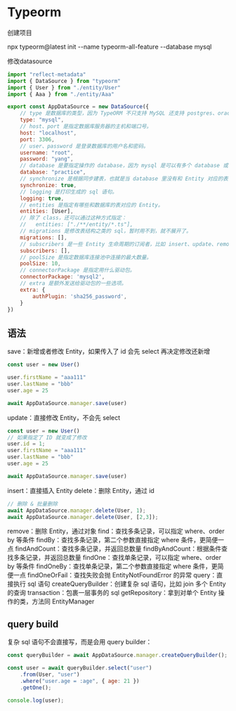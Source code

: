 # Typeorm

创建项目

npx typeorm@latest init --name typeorm-all-feature --database mysql


修改datasource

``` js
import "reflect-metadata"
import { DataSource } from "typeorm"
import { User } from "./entity/User"
import { Aaa } from "./entity/Aaa"

export const AppDataSource = new DataSource({
    // type 是数据库的类型，因为 TypeORM 不只支持 MySQL 还支持 postgres、oracle、sqllite 等数据库。
    type: "mysql",
    // host、port 是指定数据库服务器的主机和端口号。
    host: "localhost",
    port: 3306,
    // user、password 是登录数据库的用户名和密码。
    username: "root",
    password: "yang",
    // database 是要指定操作的 database，因为 mysql 是可以有多个 database 或者叫 schema 的。
    database: "practice",
    // synchronize 是根据同步建表，也就是当 database 里没有和 Entity 对应的表的时候，会自动生成建表 sql 语句并执行。
    synchronize: true,
    // logging 是打印生成的 sql 语句。
    logging: true,
    // entities 是指定有哪些和数据库的表对应的 Entity。
    entities: [User],
    // 除了 class，还可以通过这种方式指定：
    //   entities: ["./**/entity/*.ts"],
    // migrations 是修改表结构之类的 sql，暂时用不到，就不展开了。
    migrations: [],
    // subscribers 是一些 Entity 生命周期的订阅者，比如 insert、update、remove 前后，可以加入一些逻辑：
    subscribers: [],
    // poolSize 是指定数据库连接池中连接的最大数量。
    poolSize: 10,
    // connectorPackage 是指定用什么驱动包。
    connectorPackage: 'mysql2',
    // extra 是额外发送给驱动包的一些选项。
    extra: {
        authPlugin: 'sha256_password',
    }
})

```


## 语法

save：新增或者修改 Entity，如果传入了 id 会先 select 再决定修改还新增
``` js
const user = new User()

user.firstName = "aaa111"
user.lastName = "bbb"
user.age = 25

await AppDataSource.manager.save(user)
```
update：直接修改 Entity，不会先 select

``` js
const user = new User()
// 如果指定了 ID 就变成了修改
user.id = 1;
user.firstName = "aaa111"
user.lastName = "bbb"
user.age = 25

await AppDataSource.manager.save(user)
```

insert：直接插入 Entity
delete：删除 Entity，通过 id
``` js
// 删除 & 批量删除
await AppDataSource.manager.delete(User, 1);
await AppDataSource.manager.delete(User, [2,3]);
```
remove：删除 Entity，通过对象
find：查找多条记录，可以指定 where、order by 等条件
findBy：查找多条记录，第二个参数直接指定 where 条件，更简便一点
findAndCount：查找多条记录，并返回总数量
findByAndCount：根据条件查找多条记录，并返回总数量
findOne：查找单条记录，可以指定 where、order by 等条件
findOneBy：查找单条记录，第二个参数直接指定 where 条件，更简便一点
findOneOrFail：查找失败会抛 EntityNotFoundError 的异常
query：直接执行 sql 语句
createQueryBuilder：创建复杂 sql 语句，比如 join 多个 Entity 的查询
transaction：包裹一层事务的 sql
getRepository：拿到对单个 Entity 操作的类，方法同 EntityManager


## query build

复杂 sql 语句不会直接写，而是会用 query builder：

``` js
const queryBuilder = await AppDataSource.manager.createQueryBuilder();

const user = await queryBuilder.select("user")
    .from(User, "user")
    .where("user.age = :age", { age: 21 })
    .getOne();

console.log(user);
```